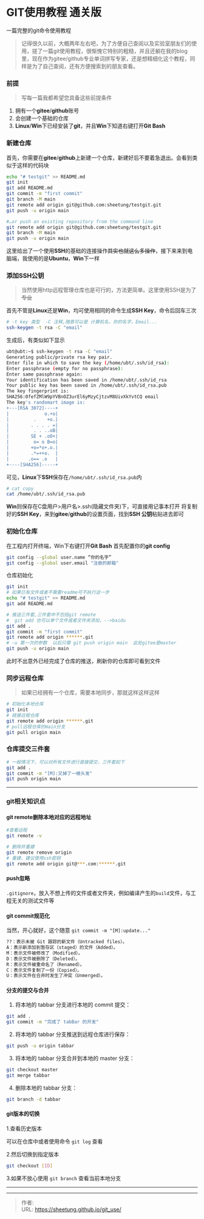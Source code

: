# GIT使用教程 通关版


一篇完整的git命令使用教程
<!--more-->

>记得很久以前，大概两年左右吧，为了方便自己查阅以及实验室朋友们的使用，搓了一篇git使用教程，很惭愧它特别的粗糙，并且还躺在我的blog里，现在作为gitee/github专业单词拼写专家，还是想精细化这个教程，同样是为了自己查阅，还有方便搜索到的朋友查看。

### 前提
>写每一篇我都希望您具备这些前提条件 

1. 拥有一个**gitee**/**github**账号
2. 会创建一个基础的仓库
3. **Linux**/**Win**下已经安装了**git**，并且**Win**下知道右键打开**Git Bash**
### 新建仓库
首先，你需要在**gitee**/**github**上新建一个仓库，新建好后不要着急退出。会看到类似于这样的代码块
```bash
echo "# testgit" >> README.md
git init
git add README.md
git commit -m "first commit"
git branch -M main
git remote add origin git@github.com:sheetung/testgit.git
git push -u origin main

#…or push an existing repository from the command line
git remote add origin git@github.com:sheetung/testgit.git
git branch -M main
git push -u origin main
```
这里给出了一个使用**SSH**的基础的连接操作~~其实也就这么多操作~~，接下来来到电脑端，我使用的是**Ubuntu**，**Win**下一样
### 添加SSH公钥
>当然使用http远程管理仓库也是可行的，方法更简单。这里使用SSH是为了~~专业~~

首先不管是**Linux**还是**Win**，均可使用相同的命令生成**SSH Key**，命令后回车三次
```bash
# -t key 类型  -C 注释,随意可以是 计算机名，你的名字，Email...
ssh-keygen -t rsa -C "email"
```
生成后，有类似如下显示
```bash
ubt@ubt:~$ ssh-keygen -t rsa -C "email"
Generating public/private rsa key pair.
Enter file in which to save the key (/home/ubt/.ssh/id_rsa): 
Enter passphrase (empty for no passphrase): 
Enter same passphrase again: 
Your identification has been saved in /home/ubt/.ssh/id_rsa
Your public key has been saved in /home/ubt/.ssh/id_rsa.pub
The key fingerprint is:
SHA256:0fefZMlW9pYVBnOZ3urEl6yMzyCjtzvM8UivXkYvtCQ email
The key's randomart image is:
+---[RSA 3072]----+
|             o.+o|
|         .    +o.|
|        . . . . =|
|         . . ..oB|
|        SE + .oO+|
|         o= o B=o|
|        +o=*o+.o.|
|        .*=++o.  |
|       .o== .o   |
+----[SHA256]-----+
```
可见，**Linux**下**SSH**保存在`/home/ubt/.ssh/id_rsa.pub`内
```bash
# cat copy
cat /home/ubt/.ssh/id_rsa.pub
```
**Win**则保存在C盘用户>用户名>.ssh(隐藏文件夹)下，可直接用记事本打开
将复制好的**SSH Key**，来到**gitee**/**github**的设置页面，找到**SSH 公钥**粘贴进去即可
### 初始化仓库
在工程内打开终端，Win下右键打开**Git Bash**
首先配置你的**git config**
```bash
git config --global user.name “你的名字” 
git config --global user.email "注册的邮箱"
```
仓库初始化
```bash
git init
# 如果已有文件或者不需要readme可不执行这一步
echo "# testgit" >> README.md
git add README.md

# 推送三件套,三件套中不包括git remote
#  git add 也可以单个文件或者文件夹添加，-->baidu
git add .
git commit -m "first commit"
git remote add origin ******.git
# -u 第一次的参数  以后只需 git push origin main  此处gitee是master
git push -u origin main
```
此时不出意外已经完成了仓库的推送，刷新你的仓库即可看到文件

### 同步远程仓库
>如果已经拥有一个仓库，需要本地同步，那就这样这样这样

```bash
# 初始化本地仓库
git init
# 链接远程仓库
git remote add origin ******.git
# pull远程仓库的main分支
git pull origin main
```
### 仓库提交三件套
```bash
# 一般情况下，可以对所有文件进行直接提交，三件套如下
git add .
git commit -m "[M]:又掉了一根头发"
git push origin main
```

------
### git相关知识点
#### git remote删除本地对应的远程地址

```bash
#查看远程
git remote -v
```

```bash
# 删除并重建
git remote remove origin
# 重建，建议使用ssh密钥
git remote add origin git@***.com:******.git
```

#### push忽略
`.gitignore`，放入不想上传的文件或者文件夹，例如编译产生的`build`文件，与工程无关的测试文件等
#### git commit规范化

当然，开心就好，这个随意
`git commit -m "[M]:update..."`
```bash
??：表示未被 Git 跟踪的新文件（Untracked files）。
A：表示新添加到暂存区（staged）的文件（Added）。
M：表示文件被修改了（Modified）。
D：表示文件被删除了（Deleted）。
R：表示文件被重命名了（Renamed）。
C：表示文件复制了一份（Copied）。
U：表示文件在合并时发生了冲突（Unmerged）。
```
#### 分支的提交与合并
1. 将本地的 tabbar 分支进行本地的 commit 提交：
```bash
git add .
git commit -m "完成了 tabBar 的开发"
```
2. 将本地的 tabbar 分支推送到远程仓库进行保存：
```bash
git push -u origin tabbar
```
3. 将本地的 tabbar 分支合并到本地的 master 分支：
```bash
git checkout master
git merge tabbar
```
4. 删除本地的 tabbar 分支：
```bash
git branch -d tabbar
```

#### git版本的切换

1.查看历史版本 

可以在仓库中或者使用命令 `git log` 查看

2.然后切换到指定版本

```bash
git checkout [ID]
```

3.如果不放心使用 `git branch` 查看当前本地分支

-----






---

> 作者:   
> URL: https://sheetung.github.io/git_use/  

